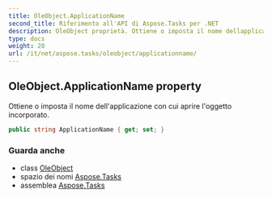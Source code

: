 ```yaml
---
title: OleObject.ApplicationName
second_title: Riferimento all'API di Aspose.Tasks per .NET
description: OleObject proprietà. Ottiene o imposta il nome dellapplicazione con cui aprire loggetto incorporato.
type: docs
weight: 20
url: /it/net/aspose.tasks/oleobject/applicationname/
---
```

## OleObject.ApplicationName property

Ottiene o imposta il nome dell'applicazione con cui aprire l'oggetto incorporato.

```csharp
public string ApplicationName { get; set; }
```

### Guarda anche

* class [OleObject](../)
* spazio dei nomi [Aspose.Tasks](../../oleobject/)
* assemblea [Aspose.Tasks](../../../)


